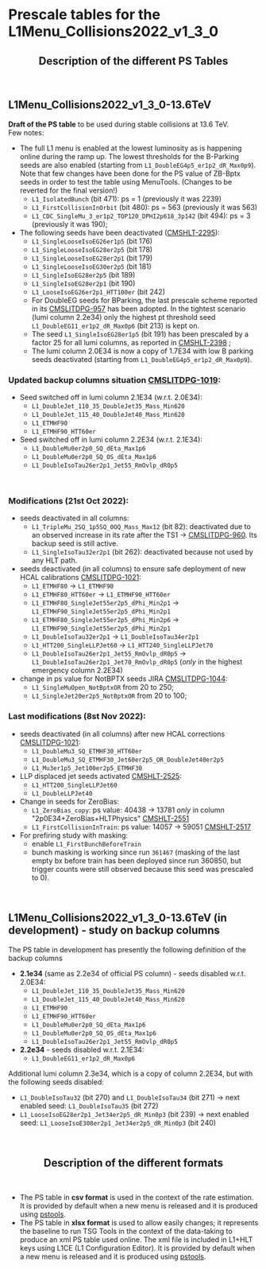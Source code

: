 # Prescale tables for the L1Menu_Collisions2022_v1_3_0

<h2 align="center">
Description of the different PS Tables
</h2>
<br/>


## L1Menu_Collisions2022_v1_3_0-13.6TeV
**Draft of the PS table** to be used during stable collisions at 13.6 TeV. 
<br/>
Few notes:
- The full L1 menu is enabled at the lowest luminosity as is happening online during the ramp up. The lowest thresholds for the B-Parking seeds are also enabled (starting from `L1_DoubleEG4p5_er1p2_dR_Max0p9`). Note that few changes have been done for the PS value of ZB-Bptx seeds in order to test the table using MenuTools. (Changes to be reverted for the final version!)
    - `L1_IsolatedBunch` (bit 471): ps = 1 (previously it was 2239)
    - `L1_FirstCollisionInOrbit` (bit 480): ps = 563 (previously it was 563)
    - `L1_CDC_SingleMu_3_er1p2_TOP120_DPHI2p618_3p142` (bit 494): ps = 3 (previously it was 190);
- The following seeds have been deactivated ([CMSHLT-2295](https://its.cern.ch/jira/browse/CMSHLT-2295)):
    - `L1_SingleLooseIsoEG26er1p5` (bit 176)
    - `L1_SingleLooseIsoEG28er2p5` (bit 178)
    - `L1_SingleLooseIsoEG28er2p1` (bit 179)
    - `L1_SingleLooseIsoEG30er2p5` (bit 181)
    - `L1_SingleIsoEG28er2p5` (bit 189)
    - `L1_SingleIsoEG28er2p1` (bit 190)
    - `L1_LooseIsoEG26er2p1_HTT100er` (bit 242)    
    - For DoubleEG seeds for BParking, the last prescale scheme reported in its [CMSLITDPG-957](https://its.cern.ch/jira/browse/CMSLITDPG-957) has been adopted. In the tightest scenario (lumi column 2.2e34) only the highest pt threshold seed `L1_DoubleEG11_er1p2_dR_Max0p6` (bit 213) is kept on.
    - The seed `L1_SingleIsoEG28er1p5` (bit 191) has been prescaled by a factor 25 for all lumi columns, as reported in [CMSHLT-2398](https://its.cern.ch/jira/browse/CMSHLT-2398) ;
    - The lumi column 2.0E34 is now a copy of 1.7E34 with low B parking seeds deactivated (starting from `L1_DoubleEG4p5_er1p2_dR_Max0p9`).

### Updated backup columns situation [CMSLITDPG-1019](https://its.cern.ch/jira/browse/CMSLITDPG-1019):
- Seed switched off in lumi column 2.1E34 (w.r.t. 2.0E34):
    - `L1_DoubleJet_110_35_DoubleJet35_Mass_Min620`
    - `L1_DoubleJet_115_40_DoubleJet40_Mass_Min620`
    - `L1_ETMHF90`
    - `L1_ETMHF90_HTT60er`
- Seed switched off in lumi column 2.2E34 (w.r.t. 2.1E34):
    - `L1_DoubleMu0er2p0_SQ_dEta_Max1p6`
    - `L1_DoubleMu0er2p0_SQ_OS_dEta_Max1p6`
    - `L1_DoubleIsoTau26er2p1_Jet55_RmOvlp_dR0p5`
<br/> 

### Modifications (21st Oct 2022):
- seeds deactivated in all columns:
    - `L1_TripleMu_2SQ_1p5SQ_0OQ_Mass_Max12` (bit 82): deactivated due to an observed increase in its rate after the TS1 &rarr; [CMSLITDPG-960](https://its.cern.ch/jira/browse/CMSLITDPG-960). Its backup seed is still active.
    - `L1_SingleIsoTau32er2p1` (bit 262): deactivated because not used by any HLT path.
- seeds deactivated (in all columns) to ensure safe deployment of new HCAL calibrations [CMSLITDPG-1021](https://its.cern.ch/jira/browse/CMSLITDPG-1021):
    - `L1_ETMHF80` &rarr; `L1_ETMHF90` 
    - `L1_ETMHF80_HTT60er` &rarr; `L1_ETMHF90_HTT60er`
    - `L1_ETMHF80_SingleJet55er2p5_dPhi_Min2p1` &rarr; `L1_ETMHF90_SingleJet55er2p5_dPhi_Min2p1`
    - `L1_ETMHF80_SingleJet55er2p5_dPhi_Min2p6` &rarr; `L1_ETMHF90_SingleJet55er2p5_dPhi_Min2p1`
    - `L1_DoubleIsoTau32er2p1` &rarr; `L1_DoubleIsoTau34er2p1`
    - `L1_HTT200_SingleLLPJet60` &rarr; `L1_HTT240_SingleLLPJet70`
    - `L1_DoubleIsoTau26er2p1_Jet55_RmOvlp_dR0p5` &rarr; `L1_DoubleIsoTau26er2p1_Jet70_RmOvlp_dR0p5` (_only_ in the highest emergency column 2.2E34)
- change in ps value for NotBPTX seeds JIRA [CMSLITDPG-1044](https://its.cern.ch/jira/browse/CMSLITDPG-1044):
    - `L1_SingleMuOpen_NotBptxOR` from 20 to 250; 
    - `L1_SingleJet20er2p5_NotBptxOR` from 20 to 100; 
    
### Last modifications (8st Nov 2022):
- seeds deactivated (in all columns) after new HCAL corrections [CMSLITDPG-1021](https://its.cern.ch/jira/browse/CMSLITDPG-1021):  
    - `L1_DoubleMu3_SQ_ETMHF30_HTT60er`
	- `L1_DoubleMu3_SQ_ETMHF30_Jet60er2p5_OR_DoubleJet40er2p5`
	- `L1_Mu3er1p5_Jet100er2p5_ETMHF30`
- LLP displaced jet seeds activated [CMSHLT-2525](https://its.cern.ch/jira/browse/CMSHLT-2525):   
    - `L1_HTT200_SingleLLPJet60`
    - `L1_DoubleLLPJet40`
- Change in seeds for ZeroBias:   
    - `L1_ZeroBias_copy`: ps value: 40438 &rarr; 13781 _only_ in column "2p0E34+ZeroBias+HLTPhysics" [CMSHLT-2551](https://its.cern.ch/jira/browse/CMSHLT-2551)
    - `L1_FirstCollisionInTrain`: ps value: 14057 &rarr; 59051 [CMSHLT-2517](https://its.cern.ch/jira/browse/CMSHLT-2517)
- For prefiring study with masking:
    - enable `L1_FirstBunchBeforeTrain`
    - bunch masking is working since run `361467` (masking of the last empty bx before train has been deployed since run 360850, but trigger counts were still observed because this seed was prescaled to 0).
<br/> 

 
## L1Menu_Collisions2022_v1_3_0-13.6TeV (in development) - study on backup columns
The PS table in development has presently the following definition of the backup columns
- **2.1e34** (same as 2.2e34 of official PS column) - seeds disabled w.r.t. 2.0E34:
    - `L1_DoubleJet_110_35_DoubleJet35_Mass_Min620`
    - `L1_DoubleJet_115_40_DoubleJet40_Mass_Min620`
    - `L1_ETMHF90`
    - `L1_ETMHF90_HTT60er`
    - `L1_DoubleMu0er2p0_SQ_dEta_Max1p6`
    - `L1_DoubleMu0er2p0_SQ_OS_dEta_Max1p6`
    - `L1_DoubleIsoTau26er2p1_Jet55_RmOvlp_dR0p5`
- **2.2e34** - seeds disabled w.r.t. 2.1E34:
    - `L1_DoubleEG11_er1p2_dR_Max0p6`

Additional lumi column 2.3e34, which is a copy of column 2.2E34, but with the following seeds disabled:
- `L1_DoubleIsoTau32` (bit 270) and `L1_DoubleIsoTau34` (bit 271) &rarr; next enabled seed: `L1_DoubleIsoTau35` (bit 272)
- `L1_LooseIsoEG28er2p1_Jet34er2p5_dR_Min0p3` (bit 239) &rarr; next enabled seed: `L1_LooseIsoE308er2p1_Jet34er2p5_dR_Min0p3` (bit 240)
<br/>   

<h2 align="center">
Description of the different formats
</h2>
<br/>   

- The PS table in **csv format** is used in the context of the rate estimation. It is provided by default when a new menu is released and it is produced using [pstools](https://github.com/cms-l1-dpg/L1MenuTools/tree/master/pstools). 
- The PS table in **xlsx format** is used to allow easily changes; it represents the baseline to run TSG Tools in the context of the data-taking to produce an xml PS table used online. The xml file is included in L1+HLT keys using L1CE (L1 Configuration Editor). It is provided by default when a new menu is released and it is produced using [pstools](https://github.com/cms-l1-dpg/L1MenuTools/tree/master/pstools).
